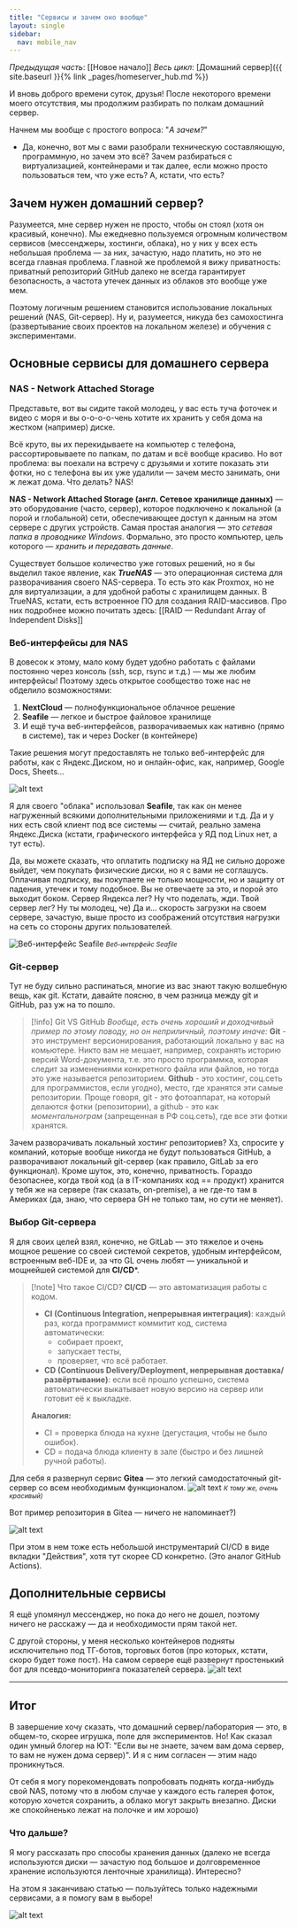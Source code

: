 ```yaml
---
title: "Сервисы и зачем оно вообще"
layout: single
sidebar:
  nav: mobile_nav
---
```


*Предыдущая часть*: [[Новое начало]]
*Весь цикл*: [Домашний сервер]({{ site.baseurl }}{% link _pages/homeserver_hub.md %})

И вновь доброго времени суток, друзья!
После некоторого времени моего отсутствия, мы продолжим разбирать по полкам домашний сервер.

Начнем мы вообще с простого вопроса: "*А зачем?*"
- Да, конечно, вот мы с вами разобрали техническую составляющую, программную, но зачем это всё? Зачем разбираться с виртуализацией, контейнерами и так далее, если можно просто пользоваться тем, что уже есть? А, кстати, что есть?

## Зачем нужен домашний сервер?

Разумеется, мне сервер нужен не просто, чтобы он стоял (хотя он красивый, конечно).
Мы ежедневно пользуемся огромным количеством сервисов (мессенджеры, хостинги, облака), но у них у всех есть небольшая проблема — за них, зачастую, надо платить, но это не всегда главная проблема. Главной же проблемой я вижу приватность: приватный репозиторий GitHub далеко не всегда гарантирует безопасность, а частота утечек данных из облаков это вообще уже мем.

Поэтому логичным решением становится использование локальных решений (NAS, Git-сервер). Ну и, разумеется, никуда без самохостинга (развертывание своих проектов на локальном железе) и обучения с экспериментами.

## Основные сервисы для домашнего сервера

### NAS - Network Attached Storage
Представьте, вот вы сидите такой молодец, у вас есть туча фоточек и видео с моря и вы о-о-о-о-чень хотите их хранить у себя дома на жестком (например) диске.

Всё круто, вы их перекидываете на компьютер с телефона, рассортировываете по папкам, по датам и всё вообще красиво. Но вот проблема: вы поехали на встречу с друзьями и хотите показать эти фотки, но с телефона вы их уже удалили — зачем место занимать, они ж лежат дома. Что делать? NAS!

**NAS - Network Attached Storage (англ. Сетевое хранилище данных)** — это оборудование (часто, сервер), которое подключено к локальной (а порой и глобальной) сети, обеспечивающее доступ к данным на этом сервере с других устройств. Самая простая аналогия — это *сетевая папка в проводнике Windows*.
Формально, это просто компьютер, цель которого — *хранить и передавать данные*.

Существует большое количество уже готовых решений, но я бы выделил такое явление, как ***TrueNAS*** — это операционная система для разворачивания своего NAS-сервера. То есть это как Proxmox, но не для виртуализации, а для удобной работы с хранилищем данных.
В TrueNAS, кстати, есть встроенное ПО для создания RAID-массивов. Про них подробнее можно почитать здесь: [[RAID — Redundant Array of Independent Disks]]

### Веб-интерфейсы для NAS

В довесок к этому, мало кому будет удобно работать с файлами постоянно через консоль (ssh, scp, rsync и т.д.) — мы же любим интерфейсы!
Поэтому здесь открытое сообщество тоже нас не обделило возможностями:
1) **NextCloud** — полнофункциональное облачное решение
2) **Seafile** — легкое и быстрое файловое хранилище
3) И ещё туча веб-интерфейсов, разворачиваемых как нативно (прямо в системе), так и через Docker (в контейнере)

Такие решения могут предоставлять не только веб-интерфейс для работы, как с Яндекс.Диском, но и онлайн-офис, как, например, Google Docs, Sheets...

![alt text](image/nas1.png)

Я для своего "облака" использовал **Seafile**, так как он менее нагруженный всякими дополнительными приложениями и т.д.
Да и у них есть свой клиент под все системы — считай, реально замена Яндекс.Диска (кстати, графического интерфейса у ЯД под Linux нет, а тут есть).

Да, вы можете сказать, что оплатить подписку на ЯД не сильно дороже выйдет, чем покупать физические диски, но я с вами не соглашусь.
Оплачивая подписку, вы покупаете не только мощности, но и защиту от падения, утечек и тому подобное. Вы не отвечаете за это, и порой это выходит боком. Сервер Яндекса лег? Ну что поделать, жди. Твой сервер лег? Ну ты молодец, че)
Да и... скорость загрузки на своем сервере, зачастую, выше просто из соображений отсутствия нагрузки на сеть со стороны других пользователей.

![Веб-интерфейс Seafile](image/seafile_gui1.png)
<small>*Веб-интерфейс Seafile*</small>

### Git-сервер
Тут не буду сильно распинаться, многие из вас знают такую волшебную вещь, как git. Кстати, давайте поясню, в чем разница между git и GitHub, раз уж на то пошло.
> [!info] Git VS GitHub
> *Вообще, есть очень хороший и доходчивый пример по этому поводу, но он неприличный, поэтому иначе:*
> **Git** - это инструмент версионирования, работающий локально у вас на комьютере. Никто вам не мешает, например, сохранять историю версий Word-документа, т.е. это просто программка, которая следит за изменениями конкретного файла или файлов, но тогда это уже называется репозиторием.
> **Github** - это хостинг, соц.сеть для программистов, если угодно), место, где хранятся эти самые репозитории.
> Проще говоря, git - это фотоаппарат, на который делаются фотки (репозитории), а github - это как *моментальнограм* (запрещенная в РФ соц.сеть), где все эти фотки хранятся.

Зачем разворачивать локальный хостинг репозиториев? Хз, спросите у компаний, которые вообще никогда не будут пользоваться GitHub, а разворачивают локальный git-сервер (как правило, GitLab за его функционал).
Кроме шуток, это, конечно, приватность. Гораздо безопаснее, когда твой код (а в IT-компаниях код == продукт) хранится у тебя же на сервере (так сказать, on-premise), а не где-то там в Америках (да, знаю, что сервера GH не только там, но сути не меняет).

### Выбор Git-сервера

Я для своих целей взял, конечно, не GitLab — это тяжелое и очень мощное решение со своей системой секретов, удобным интерфейсом, встроенным веб-IDE и, за что GL очень любят — уникальной и мощнейшей системой для **CI/CD**\*.

> [!note] Что такое CI/CD?
> **CI/CD** — это автоматизация работы с кодом.
>
> - **CI (Continuous Integration, непрерывная интеграция)**: каждый раз, когда программист коммитит код, система автоматически:
>   - собирает проект,
>   - запускает тесты,
>   - проверяет, что всё работает.
> - **CD (Continuous Delivery/Deployment, непрерывная доставка/развёртывание)**: если всё прошло успешно, система автоматически выкатывает новую версию на сервер или готовит её к выкладке.
>
> **Аналогия:**
> - CI = проверка блюда на кухне (дегустация, чтобы не было ошибок).
> - CD = подача блюда клиенту в зале (быстро и без лишней ручной работы).

Для себя я развернул сервис **Gitea** — это легкий самодостаточный git-сервер со всем необходимым функционалом.
![alt text](image/gitea_gui1.png)
<small>*К тому же, очень красивый)*</small>

Вот пример репозитория в Gitea — ничего не напоминает?)

![alt text](image/gitea_gui2.png)

При этом в нем тоже есть небольшой инструментарий CI/CD в виде вкладки "Действия", хотя тут скорее CD конкретно. (Это аналог GitHub Actions).

## Дополнительные сервисы

Я ещё упомянул мессенджер, но пока до него не дошел, поэтому ничего не расскажу — да и необходимости прям такой нет.

С другой стороны, у меня несколько контейнеров подняты исключительно под ТГ-ботов, торговых ботов (про которых, кстати, скоро будет тоже пост). На самом сервере ещё развернут простенький бот для псевдо-мониторинга показателей сервера.
![alt text](image/mon_bot1.png)

---

## Итог

В завершение хочу сказать, что домашний сервер/лаборатория — это, в общем-то, скорее игрушка, поле для экспериментов. Но! Как сказал один умный блогер на ЮТ: "Если вы не знаете, зачем вам дома сервер, то вам не нужен дома сервер)". И я с ним согласен — этим надо проникнуться.

От себя я могу порекомендовать попробовать поднять когда-нибудь свой NAS, потому что в любом случае у каждого есть галерея фоток, которую хочется сохранить, а облако могут закрыть внезапно. Диски же спокойненько лежат на полочке и им хорошо)

### Что дальше?

Я могу рассказать про способы хранения данных (далеко не всегда используются диски — зачастую под большое и долговременное хранение используются ленточные хранилища). Интересно?

На этом я заканчиваю статью — пользуйтесь только надежными сервисами, а я помогу вам в выборе!

![alt text](image/cats2.jpg)